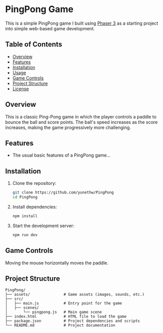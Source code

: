 # PingPong Game

This is a simple PingPong game I built using [Phaser 3](https://phaser.io/) as a starting project into simple web-based game development.

## Table of Contents
- [Overview](#overview)
- [Features](#features)
- [Installation](#installation)
- [Usage](#usage)
- [Game Controls](#game-controls)
- [Project Structure](#project-structure)
- [License](#license)

## Overview
This is a classic Ping-Pong game in which the player controls a paddle to bounce the ball and score points. The ball's speed increases as the score increases, making the game progressively more challenging.

## Features
- The usual basic features of a PingPong game...

## Installation
1. Clone the repository:
   ```bash
   git clone https://github.com/yunethw/PingPong
   cd PingPong
   ```
2. Install dependencies:
   ```bash
   npm install
   ```
3. Start the development server:
   ```bash
   npm run dev
   ```

## Game Controls
Moving the mouse horizontally moves the paddle. 

## Project Structure
```
PingPong/
├── assets/               # Game assets (images, sounds, etc.)
├── src/
│   ├── main.js           # Entry point for the game
│   ├── scenes/
│       └── pingpong.js   # Main game scene
├── index.html            # HTML file to load the game
├── package.json          # Project dependencies and scripts
└── README.md             # Project documentation
```
